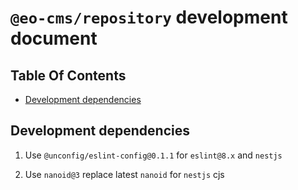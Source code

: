 # `@eo-cms/repository` development document

## Table Of Contents

- [Development dependencies](#development-dependencies)

## Development dependencies

1. Use `@unconfig/eslint-config@0.1.1` for `eslint@8.x` and `nestjs`

2. Use `nanoid@3` replace latest `nanoid` for `nestjs` cjs
